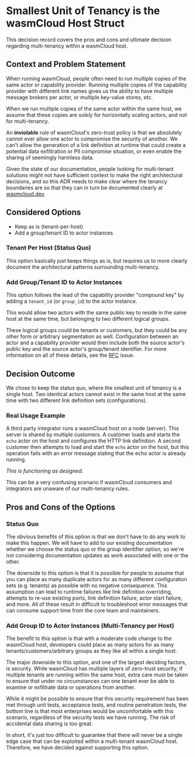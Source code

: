 # Smallest Unit of Tenancy is the wasmCloud Host Struct

This decision record covers the pros and cons and ultimate decision regarding multi-tenancy within
a wasmCloud host.

## Context and Problem Statement

When running wasmCloud, people often need to run multiple copies of the same actor or capability provider. Running multiple copies of the capability provider with different link names gives us the ability to have multiple message brokers per actor, or multiple key-value stores, etc.

When we run multiple copies of the same actor within the same host, we assume that these copies are _solely_ for horizontally scaling actors, and _not_ for multi-tenancy.

An **inviolable** rule of wasmCloud's zero-trust policy is that we absolutely cannot ever allow one actor to compromise the security of another. We can't allow the generation of a link definition at runtime that could create a potential data exfiltration or PII compromise situation, or even enable the sharing of seemingly harmless data.

Given the state of our documentation, people looking for multi-tenant solutions might not have sufficient context to make the right architectural decisions, and so this ADR needs to make clear where the tenancy boundaries are so that they can in turn be documented clearly at [wasmcloud.dev](https://wasmcloud.dev).

## Considered Options

* Keep as is (tenant-per-host)
* Add a group/tenant ID to actor instances

### Tenant Per Host (Status Quo)

This option basically just keeps things as is, but requires us to more clearly document the architectural patterns surrounding multi-tenancy.

### Add Group/Tenant ID to Actor Instances

This option follows the lead of the capability provider "compound key" by adding a `tenant_id` (or `group_id`) to the actor instance.

This would allow two actors with the same public key to reside in the same host at the same time, but belonging to two different logical groups.

These logical groups could be tenants or customers, but they could be any other form or arbitrary segmentation as well. Configuration between an actor and a capability provider would then include both the source actor's public key and the source actor's group/tenant identifier. For more information on all of these details, see the [RFC](https://github.com/wasmCloud/wasmCloud/issues/195) issue.

## Decision Outcome

We chose to keep the status quo, where the smallest unit of tenancy is a single host. Two identical actors cannot exist in the same host at the same time with two different link definition sets (configurations).

### Real Usage Example

A third party integrator runs a wasmCloud host on a node (server). This server is shared by multiple customers. A customer loads and starts the `echo` actor on the host and configures the HTTP link definition. A second customer then attempts to load and start the `echo` actor on the host, but this operation fails with an error message stating that the echo actor is already running.

_This is functioning as designed_.

This can be a very confusing scenario if wasmCloud consumers and integrators are unaware of our multi-tenancy rules.

## Pros and Cons of the Options

### Status Quo

The obvious benefits of this option is that we don't have to do any work to make this happen. We will have to add to our existing documentation whether we choose the status quo or the group identifier option, so we're not considering documentation updates as work associated with one or the other.

The downside to this option is that it is possible for people to assume that you can place as many duplicate actors for as many different configuration sets (e.g. tenants) as possible with no negative consequence. This assumption can lead to runtime failures like link definition overriding, attempts to re-use existing ports, link definition failure, actor start failure, and more. All of these result in difficult to troubleshoot error messages that can consume support time from the core team and maintainers.

### Add Group ID to Actor Instances (Multi-Tenancy per Host)

The benefit to this option is that with a moderate code change to the wasmCloud host, developers could place as many actors for as many tenants/customers/arbitrary groups as they like all within a single host.

The major downside to this option, and one of the largest deciding factors, is security. While wasmCloud has multiple layers of zero-trust security, if multiple tenants are running within the same host, extra care must be taken to ensure that under no circumstances can one tenant ever be able to examine or exfiltrate data or operations from another.

While it might be possible to ensure that this security requirement has been met through unit tests, acceptance tests, and routine penetration tests, the bottom line is that most enterprises would be uncomfortable with this scenario, regardless of the security tests we have running. The risk of accidental data sharing is too great.

In short, it's just too difficult to guarantee that there will never be a single edge case that can be exploited within a multi-tenant wasmCloud host. Therefore, we have decided against supporting this option.
